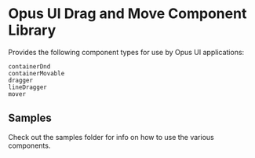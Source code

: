 # Opus UI Drag and Move Component Library

Provides the following component types for use by Opus UI applications:

```
containerDnd
containerMovable
dragger
lineDragger
mover
```

## Samples
Check out the samples folder for info on how to use the various components.